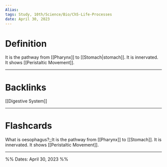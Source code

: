 ```yaml
---
Alias:
tags: Study, 10th/Science/Bio/Ch5-Life-Processes
date: April 30, 2023
---
```

# Definition
It is the pathway from [[Pharynx]] to [[Stomach|stomach]]. It is innervated. It shows [[Peristaltic Movement]].

---
# Backlinks

[[Digestive System]]


---
# Flashcards

What is oesophagus?;;It is the pathway from [[Pharynx]] to [[Stomach]]. It is innervated. It shows [[Peristaltic Movement]].
<!--SR:!2024-07-03,239,240-->

---

%%
Dates: April 30, 2023
%%